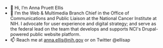 - 👋 Hi, I’m Anna Pruett Ellis
- 👀 I’m the Web & Multimedia Branch Chief in the Office of Communications and Public Liaison at the National Cancer Institute at NIH. I advocate for user experience and digital strategy; and serve as the federal lead on the team that develops and supports NCI's Drupal-powered public website platform.
- 📫 Reach me at anna.ellis@nih.gov or on Twitter @ellisap
